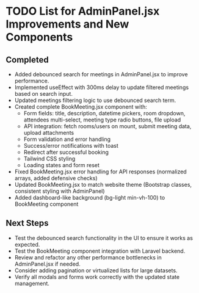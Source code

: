 # TODO List for AdminPanel.jsx Improvements and New Components

## Completed
- Added debounced search for meetings in AdminPanel.jsx to improve performance.
- Implemented useEffect with 300ms delay to update filtered meetings based on search input.
- Updated meetings filtering logic to use debounced search term.
- Created complete BookMeeting.jsx component with:
  - Form fields: title, description, datetime pickers, room dropdown, attendees multi-select, meeting type radio buttons, file upload
  - API integration: fetch rooms/users on mount, submit meeting data, upload attachments
  - Form validation and error handling
  - Success/error notifications with toast
  - Redirect after successful booking
  - Tailwind CSS styling
  - Loading states and form reset
- Fixed BookMeeting.jsx error handling for API responses (normalized arrays, added defensive checks)
- Updated BookMeeting.jsx to match website theme (Bootstrap classes, consistent styling with AdminPanel)
- Added dashboard-like background (bg-light min-vh-100) to BookMeeting component

## Next Steps
- Test the debounced search functionality in the UI to ensure it works as expected.
- Test the BookMeeting component integration with Laravel backend.
- Review and refactor any other performance bottlenecks in AdminPanel.jsx if needed.
- Consider adding pagination or virtualized lists for large datasets.
- Verify all modals and forms work correctly with the updated state management.
